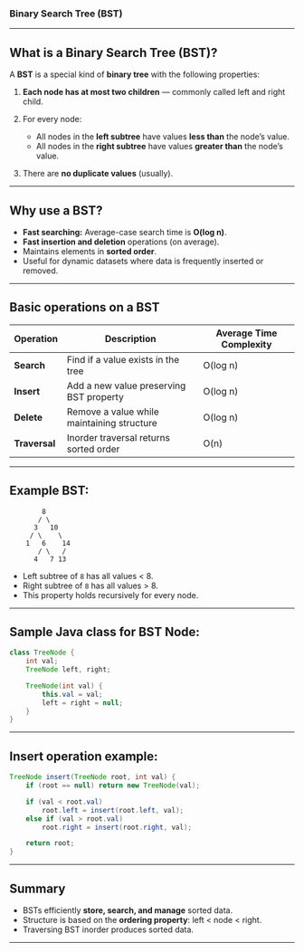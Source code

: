 ### **Binary Search Tree (BST)**

---

## What is a **Binary Search Tree (BST)?**

A **BST** is a special kind of **binary tree** with the following properties:

1. **Each node has at most two children** — commonly called left and right child.
2. For every node:

   - All nodes in the **left subtree** have values **less than** the node’s value.
   - All nodes in the **right subtree** have values **greater than** the node’s value.

3. There are **no duplicate values** (usually).

---

## Why use a BST?

- **Fast searching:** Average-case search time is **O(log n)**.
- **Fast insertion and deletion** operations (on average).
- Maintains elements in **sorted order**.
- Useful for dynamic datasets where data is frequently inserted or removed.

---

## Basic operations on a BST

| Operation     | Description                                | Average Time Complexity |
| ------------- | ------------------------------------------ | ----------------------- |
| **Search**    | Find if a value exists in the tree         | O(log n)                |
| **Insert**    | Add a new value preserving BST property    | O(log n)                |
| **Delete**    | Remove a value while maintaining structure | O(log n)                |
| **Traversal** | Inorder traversal returns sorted order     | O(n)                    |

---

## Example BST:

```
        8
       / \
      3   10
     / \    \
    1   6    14
       / \   /
      4   7 13
```

- Left subtree of `8` has all values < 8.
- Right subtree of `8` has all values > 8.
- This property holds recursively for every node.

---

## Sample Java class for BST Node:

```java
class TreeNode {
    int val;
    TreeNode left, right;

    TreeNode(int val) {
        this.val = val;
        left = right = null;
    }
}
```

---

## Insert operation example:

```java
TreeNode insert(TreeNode root, int val) {
    if (root == null) return new TreeNode(val);

    if (val < root.val)
        root.left = insert(root.left, val);
    else if (val > root.val)
        root.right = insert(root.right, val);

    return root;
}
```

---

## Summary

- BSTs efficiently **store, search, and manage** sorted data.
- Structure is based on the **ordering property**: left < node < right.
- Traversing BST inorder produces sorted data.

---
